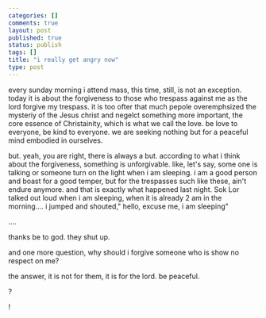 ```yaml
--- 
categories: []
comments: true
layout: post
published: true
status: publish
tags: []
title: "i really get angry now"
type: post
---
```

<div id="msgcns!3725CC0EE38B1F6!195" class="bvMsg">every sunday morning i attend mass, this time, still, is not an exception. today it is about the forgiveness to those who trespass against me as the lord forgive my trespass. it is too ofter that much pepole overemphsized the mysteriy of the Jesus christ and negelct something more important, the core essence of Christainity, which is what we call the love. be love to everyone, be kind to everyone. we are seeking nothing but for a peaceful mind embodied in ourselves.

but. yeah, you are right, there is always a but. according to what i think about the forgiveness, something is unforgivable. like, let's say, some one is talking or someone turn on the light when i am sleeping. i am a good person and boast for a good temper, but for the trespasses such like these, ain't endure anymore. and that is exactly what happened last night. Sok Lor talked out loud when i am sleeping, when it is already 2 am in the morning.... i jumped and shouted," hello, excuse me, i am sleeping"


....

thanks be to god. they shut up.



and one more question, why should i forgive someone who is show no respect on me?

the answer, it is not for them, it is for the lord. be peaceful.


?

!</div>
